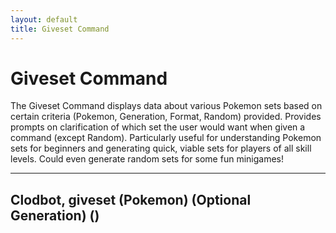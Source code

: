```yaml
---
layout: default
title: Giveset Command
---
```


# Giveset Command

The Giveset Command displays data about various Pokemon sets based on certain criteria (Pokemon, Generation, Format, Random) provided. Provides prompts on clarification of which set the user would want when given a command (except Random). Particularly useful for understanding Pokemon sets for beginners and generating quick, viable sets for players of all skill levels. Could even generate random sets for some fun minigames!

<hr class="line">

## Clodbot, giveset (Pokemon) (Optional Generation) ()


